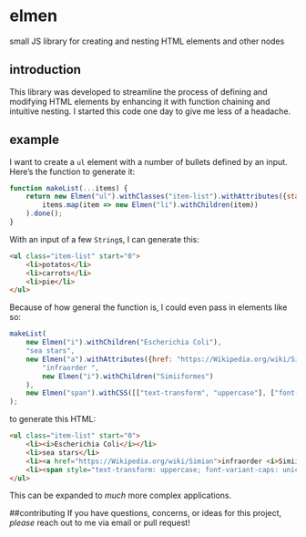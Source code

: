 # elmen
small JS library for creating and nesting HTML elements and other nodes

## introduction
This library was developed to streamline the process of defining and modifying HTML elements by enhancing it with function chaining and intuitive nesting. I started this code one day to give me less of a headache.

## example
I want to create a `ul` element with a number of bullets defined by an input. Here’s the function to generate it:
```javascript
function makeList(...items) {
	return new Elmen("ul").withClasses("item-list").withAttributes({start: 0}).withChildren(
		items.map(item => new Elmen("li").withChildren(item))
	).done();
}
```
With an input of a few `String`s, I can generate this:
```html
<ul class="item-list" start="0">
	<li>potatos</li>
	<li>carrots</li>
	<li>pie</li>
</ul>
```
Because of how general the function is, I could even pass in elements like so:
```javascript
makeList(
	new Elmen("i").withChildren("Escherichia Coli"),
	"sea stars",
	new Elmen("a").withAttributes({href: "https://Wikipedia.org/wiki/Simian"}).withChildren(
		"infraorder ",
		new Elmen("i").withChildren("Simiiformes")
	),
	new Elmen("span").withCSS([["text-transform", "uppercase"], ["font-variant-caps", "unicase"]]).withChildren("tardigrade")
);
```
to generate this HTML:
```html
<ul class="item-list" start="0">
	<li><i>Escherichia Coli</i></li>
	<li>sea stars</li>
	<li><a href="https://Wikipedia.org/wiki/Simian">infraorder <i>Simiiformes</i></a></li>
	<li><span style="text-transform: uppercase; font-variant-caps: unicase;">tardigrade</span></li>
</ul>
```
This can be expanded to *much* more complex applications.

##contributing
If you have questions, concerns, or ideas for this project, *please* reach out to me via email or pull request!

